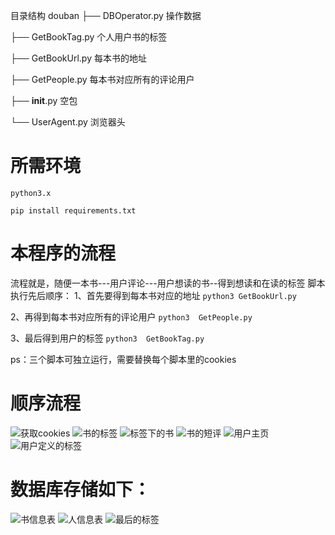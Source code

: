 目录结构
douban
├── DBOperator.py  操作数据

├── GetBookTag.py  个人用户书的标签

├── GetBookUrl.py  每本书的地址

├── GetPeople.py   每本书对应所有的评论用户

├── __init__.py    空包

└── UserAgent.py   浏览器头


# 

# 所需环境
`python3.x`

`pip install requirements.txt`

# 本程序的流程
流程就是，随便一本书---用户评论---用户想读的书--得到想读和在读的标签
脚本执行先后顺序：
1、首先要得到每本书对应的地址 `python3 GetBookUrl.py`  

2、再得到每本书对应所有的评论用户 `python3  GetPeople.py `

3、最后得到用户的标签 `python3  GetBookTag.py`


ps：三个脚本可独立运行，需要替换每个脚本里的cookies 

# 顺序流程
![获取cookies](https://github.com/hannoch/pythoncode/blob/master/douban/images/douban_1.png)
![书的标签](https://github.com/hannoch/pythoncode/blob/master/douban/images/douban_2.png)
![标签下的书](https://github.com/hannoch/pythoncode/blob/master/douban/images/douban_3.png)
![书的短评](https://github.com/hannoch/pythoncode/blob/master/douban/images/douban_4.png)
![用户主页](https://github.com/hannoch/pythoncode/blob/master/douban/images/douban_5.png)
![用户定义的标签](https://github.com/hannoch/pythoncode/blob/master/douban/images/douban_6.png)

# 数据库存储如下：
![书信息表](https://github.com/hannoch/pythoncode/blob/master/douban/images/douban_8.png)
![人信息表](https://github.com/hannoch/pythoncode/blob/master/douban/images/douban_9.png)
![最后的标签](https://github.com/hannoch/pythoncode/blob/master/douban/images/douban_10.png)
